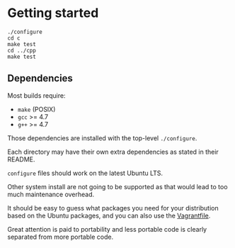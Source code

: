 # Getting started

    ./configure
    cd c
    make test
    cd ../cpp
    make test

## Dependencies

Most builds require:

- `make` (POSIX)
- `gcc` >= 4.7
- `g++` >= 4.7

Those dependencies are installed with the top-level `./configure`.

Each directory may have their own extra dependencies as stated in their README.

`configure` files should work on the latest Ubuntu LTS.

Other system install are not going to be supported as that would lead to too much maintenance overhead.

It should be easy to guess what packages you need for your distribution based on the Ubuntu packages, and you can also use the [Vagrantfile](Vagrantfile).

Great attention is paid to portability and less portable code is clearly separated from more portable code.
